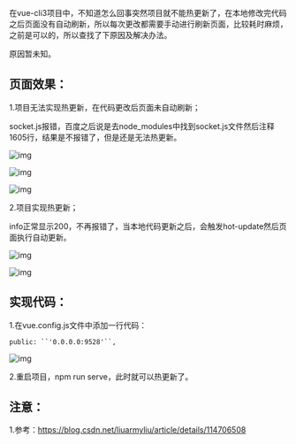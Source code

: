 在vue-cli3项目中，不知道怎么回事突然项目就不能热更新了，在本地修改完代码之后页面没有自动刷新，所以每次更改都需要手动进行刷新页面，比较耗时麻烦，之前是可以的，所以查找了下原因及解决办法。

原因暂未知。

 

## 页面效果：

1.项目无法实现热更新，在代码更改后页面未自动刷新；

socket.js报错，百度之后说是去node_modules中找到socket.js文件然后注释1605行，结果是不报错了，但是还是无法热更新。

![img](https://img2020.cnblogs.com/blog/1098640/202104/1098640-20210421184225240-848275915.png)

 ![img](https://img2020.cnblogs.com/blog/1098640/202104/1098640-20210421184241213-1429456199.png)

![img](https://img2020.cnblogs.com/blog/1098640/202104/1098640-20210421184348736-1026717574.png)

2.项目实现热更新；

info正常显示200，不再报错了，当本地代码更新之后，会触发hot-update然后页面执行自动更新。

![img](https://img2020.cnblogs.com/blog/1098640/202104/1098640-20210421184929785-1710663501.png)

 ![img](https://img2020.cnblogs.com/blog/1098640/202104/1098640-20210421184953081-593858000.png)

 

##  实现代码：

1.在vue.config.js文件中添加一行代码：

```
public: ``'0.0.0.0:9528'``,
```

![img](https://img2020.cnblogs.com/blog/1098640/202104/1098640-20210421185221359-1244988968.png)

 2.重启项目，npm run serve，此时就可以热更新了。

 

## 注意：

1.参考：https://blog.csdn.net/liuarmyliu/article/details/114706508